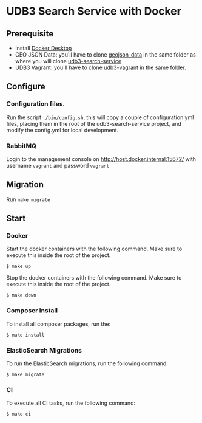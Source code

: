 # UDB3 Search Service with Docker

## Prerequisite
- Install [Docker Desktop](https://www.docker.com/products/docker-desktop/)
- GEO JSON Data: you'll have to clone [geojson-data](https://github.com/cultuurnet/geojson-data) in the same folder as where you will clone [udb3-search-service](https://github.com/cultuurnet/udb3-search-service)
- UDB3 Vagrant: you'll have to clone [udb3-vagrant](https://github.com/cultuurnet/udb3-vagrant) in the same folder.

## Configure

### Configuration files.

Run the script `./bin/config.sh`, this will copy a couple of configuration yml files, placing them in the root of the udb3-search-service project, and modify the config.yml for local development.

### RabbitMQ

Login to the management console on http://host.docker.internal:15672/ with username `vagrant` and password `vagrant`

## Migration
Run `make migrate`

## Start

### Docker

Start the docker containers with the following command. Make sure to execute this inside the root of the project.
```
$ make up
```

Stop the docker containers with the following command. Make sure to execute this inside the root of the project.
```
$ make down
```

### Composer install

To install all composer packages, run the:
```
$ make install
```

### ElasticSearch Migrations

To run the ElasticSearch migrations, run the following command:
```
$ make migrate
```

### CI

To execute all CI tasks, run the following command:
```
$ make ci
```